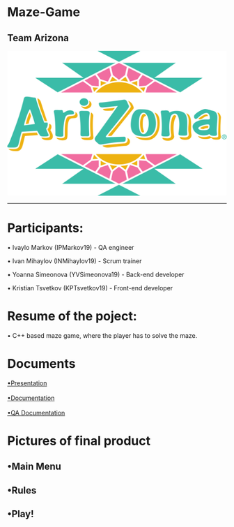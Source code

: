 # Maze-Game
## Team Arizona
<img src = "/Pictures for README/logo.png">
<hr>

# Participants:

• Ivaylo Markov (IPMarkov19) - QA engineer

• Ivan Mihaylov (INMihaylov19) - Scrum trainer

• Yoanna Simeonova (YVSimeonova19) - Back-end developer

• Kristian Tsvetkov (KPTsvetkov19) - Front-end developer

# Resume of the poject:

• C++ based maze game, where the player has to solve the maze.

# Documents

[•Presentation](Documents/Presentation.pptx) <br><br>
[•Documentation](Documents/Documentation.docx) <br><br>
[•QA Documentation](Documents/QADocumentation.xlsx)

# Pictures of final product

## •Main Menu
<!--Picture of the main menu-->
## •Rules
<!--Picture of the rules page-->
## •Play!
<!--Picture of the actual game-->







